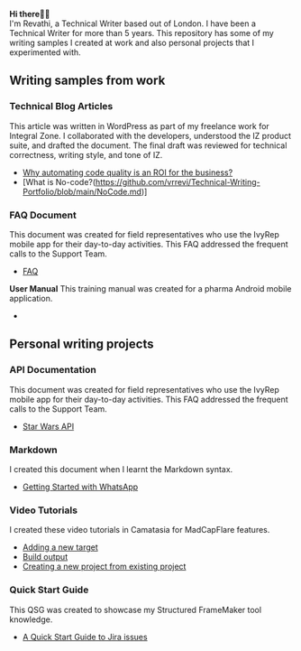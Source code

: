**Hi there🙌🏾**  
I'm Revathi, a Technical Writer based out of London. I have been a Technical Writer for more than 5 years.
This repository has some of my writing samples I created at work and also personal projects that I experimented with.

## Writing samples from work

### Technical Blog Articles
This article was written in WordPress as part of my freelance work for Integral Zone. I collaborated with the developers, understood the IZ product suite, and drafted the document. The final draft was reviewed for technical correctness, writing style, and tone of IZ.

   - [Why automating code quality is an ROI for the business?](https://techwriteportfolio.wordpress.com/portfolio/why-automating-code-quality-is-an-roi-for-the-business/)
   - [What is No-code?(https://github.com/vrrevi/Technical-Writing-Portfolio/blob/main/NoCode.md)]

### FAQ Document
This document was created for field representatives who use the IvyRep mobile app for their day-to-day activities. This FAQ addressed the frequent calls to the Support Team.
   - [FAQ](https://github.com/vrrevi/vrrevi/blob/main/IvyRep_FAQs.docx)

**User Manual**
This training manual was created for a pharma Android mobile application.
- []()

## Personal writing projects
### API Documentation
This document was created for field representatives who use the IvyRep mobile app for their day-to-day activities. This FAQ addressed the frequent calls to the Support Team.
   - [Star Wars API](https://github.com/vrrevi/vrrevi/blob/main/Star%20Wars%20API%20documentation.docx)
### Markdown
I created this document when I learnt the Markdown syntax.
- [Getting Started with WhatsApp](https://github.com/vrrevi/vrrevi/blob/main/Getting%20Started%20with%20WhatsApp.md)
### Video Tutorials
I created these video tutorials in Camatasia for MadCapFlare features.
   - [Adding a new target](https://github.com/vrrevi/vrrevi/blob/main/Add%20a%20new%20target.mp4)
   - [Build output](https://github.com/vrrevi/vrrevi/blob/main/Build%20output.mp4)
   - [Creating a new project from existing project](https://github.com/vrrevi/vrrevi/blob/main/Creating%20a%20new%20project_From%20existing%20project.mp4)
### Quick Start Guide
This QSG was created to showcase my Structured FrameMaker tool knowledge.
   - [A Quick Start Guide to Jira issues](https://github.com/vrrevi/vrrevi/blob/main/A%20Quick%20Start%20Guide%20to%20Jira%20Issues.pdf)
      
